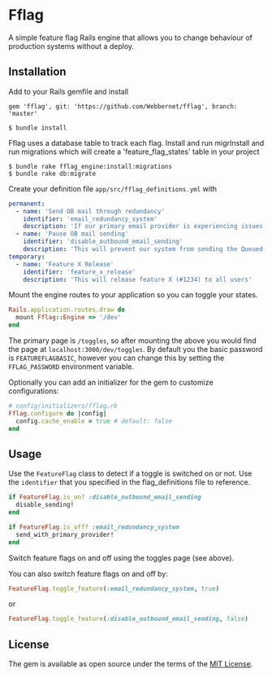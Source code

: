 # Fflag
A simple feature flag Rails engine that allows you to change behaviour of production systems without a deploy.

## Installation

Add to your Rails gemfile and install

```
gem 'fflag', git: 'https://github.com/Webbernet/fflag', branch: 'master'
```

```shell
$ bundle install
```
Fflag uses a database table to track each flag. Install and run migrInstall and run migrations which will create a 'feature_flag_states' table in your project

```shell
$ bundle rake fflag_engine:install:migrations
$ bundle rake db:migrate
```

Create your definition file `app/src/fflag_definitions.yml` with

```yaml
permanent:
  - name: 'Send OB mail through redundancy'
    identifier: 'email_redundancy_system'
    description: 'If our primary email provider is experiencing issues, this will reroute all mail leaving our "Outbound Mail" system to be sent via our secondary email provider.'
  - name: 'Pause OB mail sending'
    identifier: 'disable_outbound_email_sending'
    description: 'This will prevent our system from sending the Queued emails in our Outbound Email system.'
temporary:
  - name: 'Feature X Release'
    identifier: 'feature_x_release'
    description: 'This will release feature X (#1234) to all users'
```


Mount the engine routes to your application so you can toggle your states.
```ruby
Rails.application.routes.draw do
  mount Fflag::Engine => '/dev'
end
```
The primary page is `/toggles`, so after mounting the above you would find the page at `localhost:3000/dev/toggles`. By default you the basic password is `FEATUREFLAGBASIC`, however you can change this by setting the `FFLAG_PASSWORD` environment variable.

Optionally you can add an initializer for the gem to customize configurations:

```ruby
# config/initializers/fflag.rb
Fflag.configure do |config|
  config.cache_enable = true # default: false
end
```
## Usage

Use the `FeatureFlag` class to detect if a toggle is switched on or not. Use the `identifier`  that you specified in the flag_definitions file to reference.

```ruby
if FeatureFlag.is_on? :disable_outbound_email_sending
  disable_sending!
end

if FeatureFlag.is_off? :email_redundancy_system
  send_with_primary_provider!
end
```

Switch feature flags on and off using the toggles page (see above).

You can also switch feature flags on and off by:

```ruby
FeatureFlag.toggle_feature(:email_redundancy_system, true)
```

or

```ruby
FeatureFlag.toggle_feature(:disable_outbound_email_sending, false)
```

## License
The gem is available as open source under the terms of the [MIT License](http://opensource.org/licenses/MIT).
